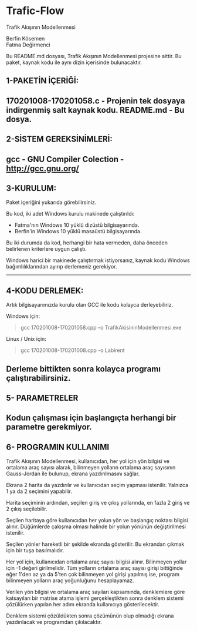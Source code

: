 # Trafic-Flow

Trafik Akışının Modellenmesi

Berfin Kösemen	  
Fatma Değirmenci  

Bu README.md dosyası, Trafik Akışının Modellenmesi projesine aittir.
Bu paket, kaynak kodu ile aynı dizin içerisinde bulunacaktır.


1-PAKETİN İÇERİĞİ:
-------------------
170201008-170201058.c - Projenin tek dosyaya indirgenmiş salt kaynak kodu.
README.md - Bu dosya.
-------------------


2-SİSTEM GEREKSİNİMLERİ:
-------------------
gcc - GNU Compiler Colection - http://gcc.gnu.org/
-------------------


3-KURULUM:
-------------------
Paket içeriğini yukarıda görebilirsiniz.

Bu kod, iki adet Windows kurulu makinede çalıştırıldı:
- Fatma'nın Windows 10 yüklü dizüstü bilgisayarında.
- Berfin'in Windows 10 yüklü masaüstü bilgisayarında.

Bu iki durumda da kod, herhangi bir hata vermeden, daha önceden belirlenen kriterlere
uygun çalıştı.

Windows harici bir makinede çalıştırmak istiyorsanız, kaynak kodu Windows
bağımlılıklarından ayırıp derlemeniz gerekiyor.

-------------------


4-KODU DERLEMEK:
------------------
Artık bilgisayarımızda kurulu olan GCC ile kodu kolayca derleyebiliriz.

Windows için:

>gcc 170201008-170201058.cpp –o TrafikAkisininModellenmesi.exe

Linux / Unix için:

>gcc 170201008-170201008.cpp -o Labirent


Derleme bittikten sonra kolayca programı çalıştırabilirsiniz.
------------------


5- PARAMETRELER
---------------------------
Kodun çalışması için başlangıçta herhangi bir parametre gerekmiyor.
------------------


6- PROGRAMIN KULLANIMI
-----------------------------
Trafik Akışının Modellenmesi, kullanıcıdan, her yol için yön bilgisi
ve ortalama araç sayısı alarak, bilinmeyen yolların ortalama araç
sayısının Gauss-Jordan ile bulunup, ekrana yazdırılmasını sağlar.

Ekrana 2 harita da yazdırılır ve kullanıcıdan seçim yapması istenilir.
Yalnızca 1 ya da 2 seçimini yapabilir.

Harita seçiminin ardından, seçilen giriş ve çıkış yollarında, en 
fazla 2 giriş ve 2 çıkış seçilebilir.

Seçilen haritaya göre kullanıcıdan her yolun yön ve başlangıç noktası
bilgisi alınır. Düğümlerde çakışma olması halinde bir yolun yönünün
değiştirilmesi istenilir. 

Seçilen yönler hareketli bir şekilde ekranda gösterilir. Bu ekrandan
çıkmak için bir tuşa basılmalıdır.

Her yol için, kullanıcıdan ortalama araç sayısı bilgisi alınır. Bilinmeyen
yollar için -1 değeri girilmelidir. Tüm yolların ortalama araç sayısı 
girişi bittiğinde eğer 1'den az ya da 5'ten çok bilinmeyen yol girişi
yapılmış ise, program bilinmeyen yolların araç yoğunluğunu hesaplayamaz.

Verilen yön bilgisi ve ortalama araç sayıları kapsamında, denklemlere göre
katsayıları bir matrise atama işlemi gerçekleştikten sonra denklem sistemi
çözülürken yapılan her adım ekranda kullanıcıya gösterilecektir.

Denklem sistemi çözüldükten sonra çözümünün olup olmadığı ekrana yazdırılacak
ve programdan çıkılacaktır.
